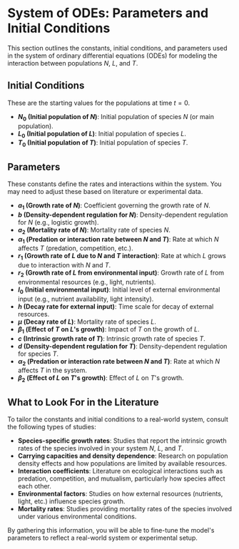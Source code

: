 # System of ODEs: Parameters and Initial Conditions

This section outlines the constants, initial conditions, and parameters used in the system of ordinary differential equations (ODEs) for modeling the interaction between populations $N$, $L$, and $T$.

## Initial Conditions
These are the starting values for the populations at time $t = 0$.

- **$N_0$ (Initial population of $N$)**: Initial population of species $N$ (or main population).
- **$L_0$ (Initial population of $L$)**: Initial population of species $L$.
- **$T_0$ (Initial population of $T$)**: Initial population of species $T$.

## Parameters
These constants define the rates and interactions within the system. You may need to adjust these based on literature or experimental data.

- **$a_1$ (Growth rate of $N$)**: Coefficient governing the growth rate of $N$.
- **$b$ (Density-dependent regulation for $N$)**: Density-dependent regulation for $N$ (e.g., logistic growth).
- **$a_2$ (Mortality rate of $N$)**: Mortality rate of species $N$.
- **$\alpha_1$ (Predation or interaction rate between $N$ and $T$)**: Rate at which $N$ affects $T$ (predation, competition, etc.).
- **$r_1$ (Growth rate of $L$ due to $N$ and $T$ interaction)**: Rate at which $L$ grows due to interaction with $N$ and $T$.
- **$r_2$ (Growth rate of $L$ from environmental input)**: Growth rate of $L$ from environmental resources (e.g., light, nutrients).
- **$I_0$ (Initial environmental input)**: Initial level of external environmental input (e.g., nutrient availability, light intensity).
- **$h$ (Decay rate for external input)**: Time scale for decay of external resources.
- **$\mu$ (Decay rate of $L$)**: Mortality rate of species $L$.
- **$\beta_1$ (Effect of $T$ on $L$'s growth)**: Impact of $T$ on the growth of $L$.
- **$c$ (Intrinsic growth rate of $T$)**: Intrinsic growth rate of species $T$.
- **$d$ (Density-dependent regulation for $T$)**: Density-dependent regulation for species $T$.
- **$\alpha_2$ (Predation or interaction rate between $N$ and $T$)**: Rate at which $N$ affects $T$ in the system.
- **$\beta_2$ (Effect of $L$ on $T$'s growth)**: Effect of $L$ on $T$'s growth.

## What to Look For in the Literature
To tailor the constants and initial conditions to a real-world system, consult the following types of studies:
- **Species-specific growth rates**: Studies that report the intrinsic growth rates of the species involved in your system $N$, $L$, and $T$.
- **Carrying capacities and density dependence**: Research on population density effects and how populations are limited by available resources.
- **Interaction coefficients**: Literature on ecological interactions such as predation, competition, and mutualism, particularly how species affect each other.
- **Environmental factors**: Studies on how external resources (nutrients, light, etc.) influence species growth.
- **Mortality rates**: Studies providing mortality rates of the species involved under various environmental conditions.

By gathering this information, you will be able to fine-tune the model's parameters to reflect a real-world system or experimental setup.

